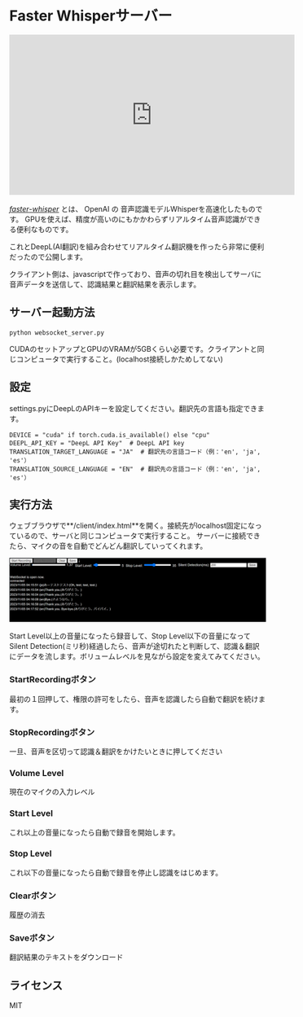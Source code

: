 # Faster Whisperサーバー

<iframe width="560" height="315" src="https://www.youtube.com/embed/Z9dHLUZvD1E?si=KjKJsyahtGVVRepZ" title="YouTube video player" frameborder="0" allow="accelerometer; autoplay; clipboard-write; encrypted-media; gyroscope; picture-in-picture; web-share" allowfullscreen></iframe>

[*faster*-*whisper*](https://github.com/guillaumekln/faster-whisper) とは、 OpenAI の 音声認識モデルWhisperを高速化したものです。 GPUを使えば、精度が高いのにもかかわらずリアルタイム音声認識ができる便利なものです。

これとDeepL(AI翻訳)を組み合わせてリアルタイム翻訳機を作ったら非常に便利だったので公開します。

クライアント側は、javascriptで作っており、音声の切れ目を検出してサーバに音声データを送信して、認識結果と翻訳結果を表示します。





## サーバー起動方法

```
python websocket_server.py
```

CUDAのセットアップとGPUのVRAMが5GBくらい必要です。クライアントと同じコンピュータで実行すること。(localhost接続しかためしてない)



## 設定

settings.pyにDeepLのAPIキーを設定してください。翻訳先の言語も指定できます。

```
DEVICE = "cuda" if torch.cuda.is_available() else "cpu"
DEEPL_API_KEY = "DeepL API Key"  # DeepL API key
TRANSLATION_TARGET_LANGUAGE = "JA"  # 翻訳先の言語コード（例：'en', 'ja', 'es'）
TRANSLATION_SOURCE_LANGUAGE = "EN"  # 翻訳先の言語コード（例：'en', 'ja', 'es'）
```



## 実行方法

ウェブブラウザで**/client/index.html**を開く。接続先がlocalhost固定になっているので、サーバと同じコンピュータで実行すること。
サーバーに接続できたら、マイクの音を自動でどんどん翻訳していってくれます。

![image-20231105041802180](assets/image-20231105041802180.png)

Start Level以上の音量になったら録音して、Stop Level以下の音量になってSilent Detection(ミリ秒)経過したら、音声が途切れたと判断して、認識＆翻訳にデータを流します。ボリュームレベルを見ながら設定を変えてみてください。



### StartRecordingボタン
最初の１回押して、権限の許可をしたら、音声を認識したら自動で翻訳を続けます。
### StopRecordingボタン
一旦、音声を区切って認識＆翻訳をかけたいときに押してください

### Volume Level
現在のマイクの入力レベル
### Start Level
これ以上の音量になったら自動で録音を開始します。
### Stop Level
これ以下の音量になったら自動で録音を停止し認識をはじめます。
### Clearボタン
履歴の消去
### Saveボタン
翻訳結果のテキストをダウンロード




## ライセンス
MIT
